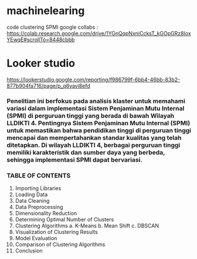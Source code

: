 # machinelearing
code clustering SPMI google collabs : https://colab.research.google.com/drive/1YGnQqpNxniCcksT_kGOpGRz8IoxYEwqE#scrollTo=8448cbbb


# Looker studio

https://lookerstudio.google.com/reporting/f986799f-6bb4-46bb-83b2-877b904fa716/page/p_q6yavi8efd

### Penelitian ini berfokus pada analisis klaster untuk memahami variasi dalam implementasi Sistem Penjaminan Mutu Internal (SPMI) di perguruan tinggi yang berada di bawah Wilayah LLDIKTI 4. Pentingnya Sistem Penjaminan Mutu Internal (SPMI) untuk memastikan bahwa pendidikan tinggi di perguruan tinggi mencapai dan mempertahankan standar kualitas yang telah ditetapkan. Di wilayah LLDIKTI 4, berbagai perguruan tinggi memiliki karakteristik dan sumber daya yang berbeda, sehingga implementasi SPMI dapat bervariasi.

### TABLE OF CONTENTS
1. Importing Libraries
2. Loading Data
3. Data Cleaning
4. Data Preprocessing
5. Dimensionality Reduction
6. Determining Optimal Number of Clusters
7. Clustering Algorithms
    a. K-Means
    b. Mean Shift
    c. DBSCAN
8. Visualization of Clustering Results
9. Model Evaluation
10. Comparison of Clustering Algorithms
11. Conclusion